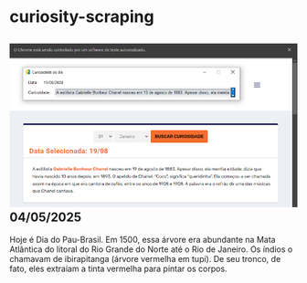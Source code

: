 # curiosity-scraping
![Budget](./execucao.png)
04/05/2025
-
Hoje é Dia do Pau-Brasil. Em 1500, essa árvore era abundante na Mata Atlântica do litoral do Rio Grande do Norte até o Rio de Janeiro. Os índios o chamavam de ibirapitanga (árvore vermelha em tupi). De seu tronco, de fato, eles extraíam a tinta vermelha para pintar os corpos.
